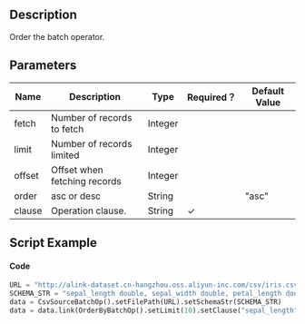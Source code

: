 ## Description
Order the batch operator.

## Parameters
| Name | Description | Type | Required？ | Default Value |
| --- | --- | --- | --- | --- |
| fetch | Number of records to fetch | Integer |  |  |
| limit | Number of records limited | Integer |  |  |
| offset | Offset when fetching records | Integer |  |  |
| order | asc or desc | String |  | "asc" |
| clause | Operation clause. | String | ✓ |  |


## Script Example
#### Code

```python
URL = "http://alink-dataset.cn-hangzhou.oss.aliyun-inc.com/csv/iris.csv"
SCHEMA_STR = "sepal_length double, sepal_width double, petal_length double, petal_width double, category string";
data = CsvSourceBatchOp().setFilePath(URL).setSchemaStr(SCHEMA_STR)
data = data.link(OrderByBatchOp().setLimit(10).setClause("sepal_length"))
```

